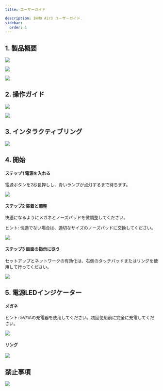 ```yaml
---
title: ユーザーガイド

description: INMO Air3 ユーザーガイド.
sidebar:
  order: 1
---
```


## 1. 製品概要

![](public/images/air3/jp/quick-start-1.png)

![](public/images/air3/jp/quick-start-2.png)

![](public/images/air3/jp/quick-start-3.png)

## 2. 操作ガイド

![](public/images/air3/jp/quick-start-4.png)

![](public/images/air3/jp/quick-start-5.png)

## 3. インタラクティブリング

![](public/images/air3/jp/quick-start-6.png)

## 4. 開始

#### ステップ1 電源を入れる

電源ボタンを2秒長押しし、青いランプが点灯するまで待ちます。  

![](public/images/air3/jp/quick-start-7.png)

#### ステップ2 装着と調整

快適になるようにメガネとノーズパッドを微調整してください。  

ヒント: 快適でない場合は、適切なサイズのノーズパッドに交換してください。 

![](public/images/air3/jp/quick-start-8.png)

#### ステップ3 画面の指示に従う 

セットアップとネットワークの有効化は、右側のタッチパッドまたはリングを使用して行ってください。 

![](public/images/air3/jp/quick-start-9.png)

## 5. 電源LEDインジケーター

#### メガネ

ヒント: 5V/1Aの充電器を使用してください。初回使用前に完全に充電してください。  

![](public/images/air3/jp/quick-start-10.png)

#### リング

![](public/images/air3/jp/quick-start-11.png)

## 禁止事項

![](public/images/air3/jp/quick-start-12.png)